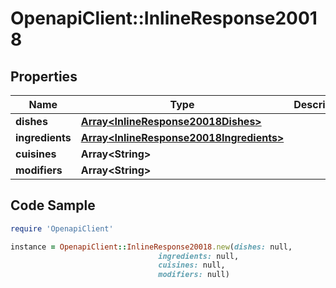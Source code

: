 # OpenapiClient::InlineResponse20018

## Properties

Name | Type | Description | Notes
------------ | ------------- | ------------- | -------------
**dishes** | [**Array&lt;InlineResponse20018Dishes&gt;**](InlineResponse20018Dishes.md) |  | 
**ingredients** | [**Array&lt;InlineResponse20018Ingredients&gt;**](InlineResponse20018Ingredients.md) |  | 
**cuisines** | **Array&lt;String&gt;** |  | 
**modifiers** | **Array&lt;String&gt;** |  | 

## Code Sample

```ruby
require 'OpenapiClient'

instance = OpenapiClient::InlineResponse20018.new(dishes: null,
                                 ingredients: null,
                                 cuisines: null,
                                 modifiers: null)
```


